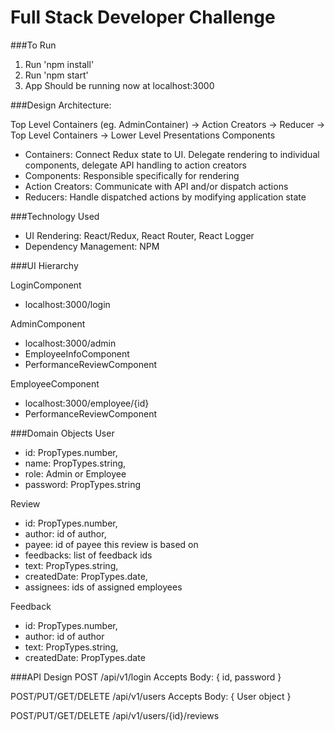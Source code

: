 # Full Stack Developer Challenge

###To Run
1. Run 'npm install'
2. Run 'npm start'
3. App Should be running now at localhost:3000

###Design Architecture:

Top Level Containers (eg. AdminContainer) -> Action Creators -> Reducer -> Top Level Containers -> Lower Level Presentations Components

* Containers: Connect Redux state to UI.  Delegate rendering to individual components, delegate API handling to action creators
* Components: Responsible specifically for rendering
* Action Creators: Communicate with API and/or dispatch actions
* Reducers: Handle dispatched actions by modifying application state

###Technology Used

* UI Rendering: React/Redux, React Router, React Logger
* Dependency Management: NPM

###UI Hierarchy

LoginComponent
* localhost:3000/login

AdminComponent
* localhost:3000/admin
* EmployeeInfoComponent
* PerformanceReviewComponent

EmployeeComponent 
* localhost:3000/employee/{id}
* PerformanceReviewComponent

###Domain Objects
User
* id: PropTypes.number,
* name: PropTypes.string,
* role: Admin or Employee
* password: PropTypes.string

Review
* id: PropTypes.number,
* author: id of author,
* payee: id of payee this review is based on
* feedbacks: list of feedback ids
* text: PropTypes.string,
* createdDate: PropTypes.date,
* assignees: ids of assigned employees

Feedback
* id: PropTypes.number,
* author: id of author
* text: PropTypes.string,
* createdDate: PropTypes.date

###API Design
POST /api/v1/login
Accepts Body: { id, password }

POST/PUT/GET/DELETE
/api/v1/users
Accepts Body: { User object }

POST/PUT/GET/DELETE
/api/v1/users/{id}/reviews
